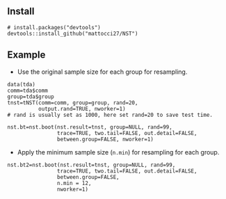 
## Install

```
# install.packages("devtools")
devtools::install_github("mattocci27/NST")
```


## Example

- Use the original sample size for each group for resampling.

```
data(tda)
comm=tda$comm
group=tda$group
tnst=tNST(comm=comm, group=group, rand=20,
          output.rand=TRUE, nworker=1)
# rand is usually set as 1000, here set rand=20 to save test time.

nst.bt=nst.boot(nst.result=tnst, group=NULL, rand=99,
                trace=TRUE, two.tail=FALSE, out.detail=FALSE,
                between.group=FALSE, nworker=1)
```


- Apply the minimum sample size (`n.min`) for resampling for each group.

```
nst.bt2=nst.boot(nst.result=tnst, group=NULL, rand=99,
                trace=TRUE, two.tail=FALSE, out.detail=FALSE,
                between.group=FALSE, 
                n.min = 12,
                nworker=1)
```
